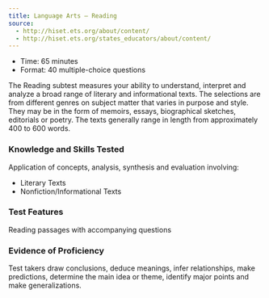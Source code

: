 ```yaml
---
title: Language Arts – Reading
source:
  - http://hiset.ets.org/about/content/
  - http://hiset.ets.org/states_educators/about/content/
---
```

  * Time: 65 minutes
  * Format: 40 multiple-choice questions

The Reading subtest measures your ability to understand, interpret and analyze a broad range of literary and informational texts. The selections are from different genres on subject matter that varies in purpose and style. They may be in the form of memoirs, essays, biographical sketches, editorials or poetry. The texts generally range in length from approximately 400 to 600 words.

### Knowledge and Skills Tested

Application of concepts, analysis, synthesis and evaluation involving:

  * Literary Texts
  * Nonfiction/Informational Texts

### Test Features

Reading passages with accompanying questions

### Evidence of Proficiency

Test takers draw conclusions, deduce meanings, infer relationships, make predictions, determine the main idea or theme, identify major points and make generalizations.